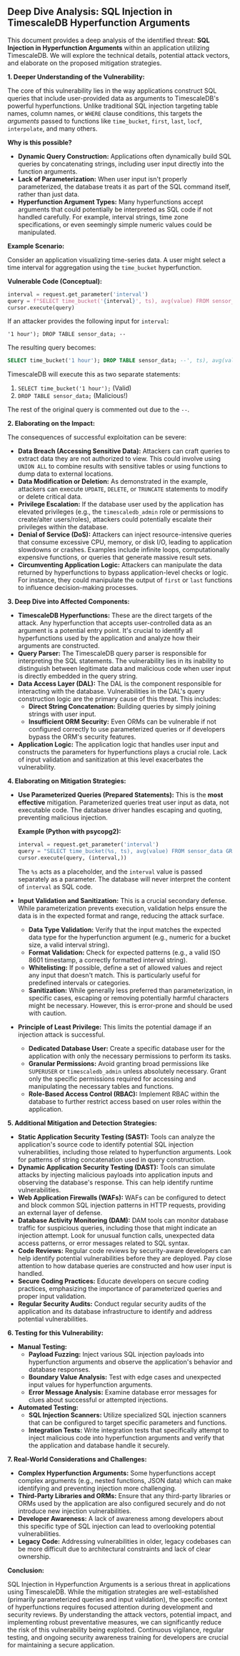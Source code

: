 ## Deep Dive Analysis: SQL Injection in TimescaleDB Hyperfunction Arguments

This document provides a deep analysis of the identified threat: **SQL Injection in Hyperfunction Arguments** within an application utilizing TimescaleDB. We will explore the technical details, potential attack vectors, and elaborate on the proposed mitigation strategies.

**1. Deeper Understanding of the Vulnerability:**

The core of this vulnerability lies in the way applications construct SQL queries that include user-provided data as arguments to TimescaleDB's powerful hyperfunctions. Unlike traditional SQL injection targeting table names, column names, or `WHERE` clause conditions, this targets the *arguments* passed to functions like `time_bucket`, `first`, `last`, `locf`, `interpolate`, and many others.

**Why is this possible?**

* **Dynamic Query Construction:** Applications often dynamically build SQL queries by concatenating strings, including user input directly into the function arguments.
* **Lack of Parameterization:** When user input isn't properly parameterized, the database treats it as part of the SQL command itself, rather than just data.
* **Hyperfunction Argument Types:** Many hyperfunctions accept arguments that could potentially be interpreted as SQL code if not handled carefully. For example, interval strings, time zone specifications, or even seemingly simple numeric values could be manipulated.

**Example Scenario:**

Consider an application visualizing time-series data. A user might select a time interval for aggregation using the `time_bucket` hyperfunction.

**Vulnerable Code (Conceptual):**

```python
interval = request.get_parameter('interval')
query = f"SELECT time_bucket('{interval}', ts), avg(value) FROM sensor_data GROUP BY 1 ORDER BY 1;"
cursor.execute(query)
```

If an attacker provides the following input for `interval`:

```
'1 hour'); DROP TABLE sensor_data; --
```

The resulting query becomes:

```sql
SELECT time_bucket('1 hour'); DROP TABLE sensor_data; --', ts), avg(value) FROM sensor_data GROUP BY 1 ORDER BY 1;
```

TimescaleDB will execute this as two separate statements:

1. `SELECT time_bucket('1 hour');` (Valid)
2. `DROP TABLE sensor_data;` (Malicious!)

The rest of the original query is commented out due to the `--`.

**2. Elaborating on the Impact:**

The consequences of successful exploitation can be severe:

* **Data Breach (Accessing Sensitive Data):** Attackers can craft queries to extract data they are not authorized to view. This could involve using `UNION ALL` to combine results with sensitive tables or using functions to dump data to external locations.
* **Data Modification or Deletion:** As demonstrated in the example, attackers can execute `UPDATE`, `DELETE`, or `TRUNCATE` statements to modify or delete critical data.
* **Privilege Escalation:** If the database user used by the application has elevated privileges (e.g., the `timescaledb_admin` role or permissions to create/alter users/roles), attackers could potentially escalate their privileges within the database.
* **Denial of Service (DoS):** Attackers can inject resource-intensive queries that consume excessive CPU, memory, or disk I/O, leading to application slowdowns or crashes. Examples include infinite loops, computationally expensive functions, or queries that generate massive result sets.
* **Circumventing Application Logic:** Attackers can manipulate the data returned by hyperfunctions to bypass application-level checks or logic. For instance, they could manipulate the output of `first` or `last` functions to influence decision-making processes.

**3. Deep Dive into Affected Components:**

* **TimescaleDB Hyperfunctions:** These are the direct targets of the attack. Any hyperfunction that accepts user-controlled data as an argument is a potential entry point. It's crucial to identify all hyperfunctions used by the application and analyze how their arguments are constructed.
* **Query Parser:** The TimescaleDB query parser is responsible for interpreting the SQL statements. The vulnerability lies in its inability to distinguish between legitimate data and malicious code when user input is directly embedded in the query string.
* **Data Access Layer (DAL):** The DAL is the component responsible for interacting with the database. Vulnerabilities in the DAL's query construction logic are the primary cause of this threat. This includes:
    * **Direct String Concatenation:** Building queries by simply joining strings with user input.
    * **Insufficient ORM Security:** Even ORMs can be vulnerable if not configured correctly to use parameterized queries or if developers bypass the ORM's security features.
* **Application Logic:** The application logic that handles user input and constructs the parameters for hyperfunctions plays a crucial role. Lack of input validation and sanitization at this level exacerbates the vulnerability.

**4. Elaborating on Mitigation Strategies:**

* **Use Parameterized Queries (Prepared Statements):** This is the **most effective** mitigation. Parameterized queries treat user input as data, not executable code. The database driver handles escaping and quoting, preventing malicious injection.

    **Example (Python with psycopg2):**

    ```python
    interval = request.get_parameter('interval')
    query = "SELECT time_bucket(%s, ts), avg(value) FROM sensor_data GROUP BY 1 ORDER BY 1;"
    cursor.execute(query, (interval,))
    ```

    The `%s` acts as a placeholder, and the `interval` value is passed separately as a parameter. The database will never interpret the content of `interval` as SQL code.

* **Input Validation and Sanitization:** This is a crucial secondary defense. While parameterization prevents execution, validation helps ensure the data is in the expected format and range, reducing the attack surface.

    * **Data Type Validation:** Verify that the input matches the expected data type for the hyperfunction argument (e.g., numeric for a bucket size, a valid interval string).
    * **Format Validation:** Check for expected patterns (e.g., a valid ISO 8601 timestamp, a correctly formatted interval string).
    * **Whitelisting:** If possible, define a set of allowed values and reject any input that doesn't match. This is particularly useful for predefined intervals or categories.
    * **Sanitization:**  While generally less preferred than parameterization, in specific cases, escaping or removing potentially harmful characters might be necessary. However, this is error-prone and should be used with caution.

* **Principle of Least Privilege:**  This limits the potential damage if an injection attack is successful.

    * **Dedicated Database User:** Create a specific database user for the application with only the necessary permissions to perform its tasks.
    * **Granular Permissions:** Avoid granting broad permissions like `SUPERUSER` or `timescaledb_admin` unless absolutely necessary. Grant only the specific permissions required for accessing and manipulating the necessary tables and functions.
    * **Role-Based Access Control (RBAC):** Implement RBAC within the database to further restrict access based on user roles within the application.

**5. Additional Mitigation and Detection Strategies:**

* **Static Application Security Testing (SAST):** Tools can analyze the application's source code to identify potential SQL injection vulnerabilities, including those related to hyperfunction arguments. Look for patterns of string concatenation used in query construction.
* **Dynamic Application Security Testing (DAST):** Tools can simulate attacks by injecting malicious payloads into application inputs and observing the database's response. This can help identify runtime vulnerabilities.
* **Web Application Firewalls (WAFs):** WAFs can be configured to detect and block common SQL injection patterns in HTTP requests, providing an external layer of defense.
* **Database Activity Monitoring (DAM):** DAM tools can monitor database traffic for suspicious queries, including those that might indicate an injection attempt. Look for unusual function calls, unexpected data access patterns, or error messages related to SQL syntax.
* **Code Reviews:** Regular code reviews by security-aware developers can help identify potential vulnerabilities before they are deployed. Pay close attention to how database queries are constructed and how user input is handled.
* **Secure Coding Practices:** Educate developers on secure coding practices, emphasizing the importance of parameterized queries and proper input validation.
* **Regular Security Audits:** Conduct regular security audits of the application and its database infrastructure to identify and address potential vulnerabilities.

**6. Testing for this Vulnerability:**

* **Manual Testing:**
    * **Payload Fuzzing:** Inject various SQL injection payloads into hyperfunction arguments and observe the application's behavior and database responses.
    * **Boundary Value Analysis:** Test with edge cases and unexpected input values for hyperfunction arguments.
    * **Error Message Analysis:** Examine database error messages for clues about successful or attempted injections.
* **Automated Testing:**
    * **SQL Injection Scanners:** Utilize specialized SQL injection scanners that can be configured to target specific parameters and functions.
    * **Integration Tests:** Write integration tests that specifically attempt to inject malicious code into hyperfunction arguments and verify that the application and database handle it securely.

**7. Real-World Considerations and Challenges:**

* **Complex Hyperfunction Arguments:** Some hyperfunctions accept complex arguments (e.g., nested functions, JSON data) which can make identifying and preventing injection more challenging.
* **Third-Party Libraries and ORMs:** Ensure that any third-party libraries or ORMs used by the application are also configured securely and do not introduce new injection vulnerabilities.
* **Developer Awareness:**  A lack of awareness among developers about this specific type of SQL injection can lead to overlooking potential vulnerabilities.
* **Legacy Code:**  Addressing vulnerabilities in older, legacy codebases can be more difficult due to architectural constraints and lack of clear ownership.

**Conclusion:**

SQL Injection in Hyperfunction Arguments is a serious threat in applications using TimescaleDB. While the mitigation strategies are well-established (primarily parameterized queries and input validation), the specific context of hyperfunctions requires focused attention during development and security reviews. By understanding the attack vectors, potential impact, and implementing robust preventative measures, we can significantly reduce the risk of this vulnerability being exploited. Continuous vigilance, regular testing, and ongoing security awareness training for developers are crucial for maintaining a secure application.
